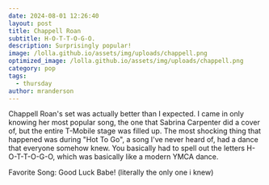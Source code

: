 ```yaml
---
date: 2024-08-01 12:26:40
layout: post
title: Chappell Roan
subtitle: H-O-T-T-O-G-O.
description: Surprisingly popular!
image: /lolla.github.io/assets/img/uploads/chappell.png
optimized_image: /lolla.github.io/assets/img/uploads/chappell.png
category: pop
tags:
  - thursday
author: mranderson
---
```


Chappell Roan's set was actually better than I expected. I came in only knowing her most popular song, the one that Sabrina Carpenter did a cover of, but the entire T-Mobile stage was filled up. The most shocking thing that happened was during "Hot To Go", a song I've never heard of, had a dance that everyone somehow knew. You basically had to spell out the letters H-O-T-T-O-G-O, which was basically like a modern YMCA dance.

Favorite Song: Good Luck Babe! (literally the only one i knew)



